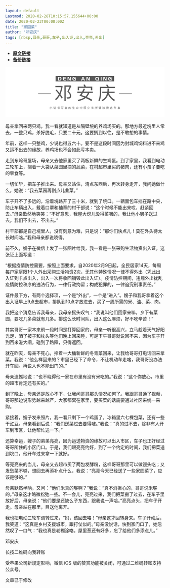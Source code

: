 ```yaml
---
layout: default
Lastmod: 2020-02-28T10:15:57.155644+00:00
date: 2020-02-23T00:00:00Z
title: "家园菜"
author: "邓安庆"
tags: [nbsp,母亲,哥哥,车子,出入证,出入,亮亮,外出]
---
```


* [**原文链接**](https://mp.weixin.qq.com/s/wT6H8EZrCN2AFBfanUop5Q)
* [**备份链接**](http://archive.ph/ZNVtr)


![](/images/post/e7f5a439b4fcc64bfef80285a5bc689c.jpg)

  

母亲拿回来两只鸡，我一看就知道是从隔壁垸的养鸡场买的。那地方最近垸里人常去，一整只鸡，杀好脱毛，只要二十元。这要搁到以往，是不敢想的事情。

年前，这样一只整鸡，少说也得五六十。要不是这段时间因为封城鸡饲料进不来鸡又运不出去的缘故，养鸡场也不会如此亏本卖。

走到东岭哥屋场，母亲又去他家里买了两板新鲜的生鸡蛋。到了家里，我看到电动三轮车上，搁着一大袋从菜园里摘的蔬菜，在村超市里买的猪肉，还有小孩子要吃的零食等。

一切忙毕，把车子推出来。母亲又站住，清点东西后，再次转身走开，我问她做什么，她说：“我去菜园再割点儿韭菜。”  

车子开不了多远的，沿着垸路开了三十米，就到了垸口。一辆面包车挡在路中央，防止车辆出入，戴着口罩和袖章的村干部说：“这个时候不能出来哎，赶紧回去。”母亲歉然地笑笑：“不好意思，我屋大伢儿没得菜咽的，我让他小舅子送过去。我们不出去，不出去。”

村干部都是自己垸里人，没有刻意为难，只是说：“那你们快点儿！莫在外头待太长时间咯。”我和母亲都说晓得。

前不久，嫂子在微信上发了一张图片给我，我一看是一张采购生活物资出入证，这张证上面写道：

“根据疫情防控需要，按照上面要求，自2020年2月9日起，全民居家14天，每周每户家庭限1个人外出采购生活物资2次，无其他特殊情况一律不得外出（凭此出入证到卡点出入，出入一次将收回销毁此出入证）。疫情防控期间，违规外出扰乱疫情防控秩序的违法行为，一律行政拘留；构成犯罪的，一律追究刑事责任。”

证件最下方，有两个选择项，一个是“外出”，一个是“进入”。嫂子和我哥拿着这个出入证早上9点去超市，排队到10点才放进去，买了一周所需的米、油、菜、肉。

我把这个消息告诉我母亲，我母亲摇头叹气：“我说叫他们回家来嘛，乡下有菜园，要吃几多菜就有几多。排这么长时间队，出入这么麻烦，好不吃辛苦！”

其实哥哥一家本来前一段时间是打算回家的，母亲一听很高兴，立马趁着天气好阳光足，晒了被子和枕头等他们晚上回来睡，可是下午哥哥就说回不来，因为车子开到百米港大闸，碰到了路障，只得返回。

就在昨天，母亲不死心，拎着一大桶新鲜的冬青菜回来，让我给哥哥打电话回来拿菜。我说：“他么样回来的？市里已经下了命令，不让机动车走咯，我哥哥没办法开车回。再说人也不能出门的。”

母亲遗憾地说：“也不晓得他一家在市里有没有米吃的。”我说：“这个你放心，市里的超市肯定还有买的。”

到了晚上，母亲还是放心不下，让我问哥哥那头情况如何了。我跟哥哥通了视频，哥哥那边说形势越来越严，大家都窝在家里，要买菜的话需要通过社区来统一采购。

紧接着，嫂子发来照片，我一看只剩下一个鸡蛋了，冰箱里六七棵包菜，还有一些干豇豆。母亲看到后说：“我们送菜过去要得啵。”我说：“真的过不去，除非有人开车到市区，让他帮忙送一下。”

还算幸运，嫂子的弟弟亮亮，因为运送物资的缘故可以出入市区，车子也正好经过哥哥所住的小区门口。于是，我们跟亮亮约好，到了一个约定的时间，我们把菜送到垸口，他开车过来拿一下就好。

等亮亮来的当儿，母亲又去超市买了两包发酵粉，这样哥哥那里可以做馒头吃；又发愁菜不够，想回去再添补点什么，我说：“亮亮今天已经送了一些家园菜了，应该是够的。”

母亲默然半晌，又问：“他们米真的够啊？”我说：“真不消担心的，哥哥说米够的。”母亲这才略微松弛一些。不一会儿，亮亮过来，我们把菜搬了过去，在车子里放好后，母亲说：“他们要是还缺么子东西，跟我说一声哈。”亮亮点头，把车子开走。母亲站在那里，目送他离开。

我也把电动三轮车调转过来，“妈，该回去咯！”母亲这才回转身来。车子开动后，我笑道：“这真是乡村支援城市，跟打仗似的。”母亲没说话，快到家门口了，她忽然叹了一口气：“我也真是老糊涂咯。屋里葱还有好多，忘了给他们多添点儿。”

邓安庆

长按二维码向我转账

受苹果公司新规定影响，微信 iOS 版的赞赏功能被关闭，可通过二维码转账支持公众号。

文章已于修改

